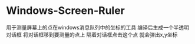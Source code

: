 # Windows-Screen-Ruler
用于测量屏幕上的点在windows消息队列中的坐标的工具 编译后生成一个半透明对话框 将对话框移到要测量的点上 隔着对话框点击这个点 就会弹出x,y坐标
